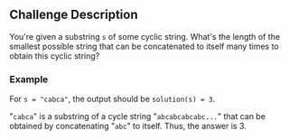 ## Challenge Description

You're given a substring `s` of some cyclic string. What's the length of the smallest possible string that can be concatenated to itself many times to obtain this cyclic string?

### Example

For `s = "cabca"`, the output should be
`solution(s) = 3`.

"`cabca`" is a substring of a cycle string "`abcabcabcabc...`" that can be obtained by concatenating "`abc`" to itself. Thus, the answer is 3.
